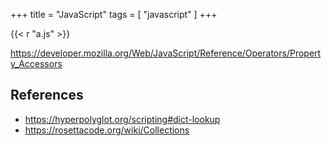 +++
title = "JavaScript"
tags = [ "javascript" ]
+++

{{< r "a.js" >}}

<https://developer.mozilla.org/Web/JavaScript/Reference/Operators/Property_Accessors>

## References

- <https://hyperpolyglot.org/scripting#dict-lookup>
- <https://rosettacode.org/wiki/Collections>
